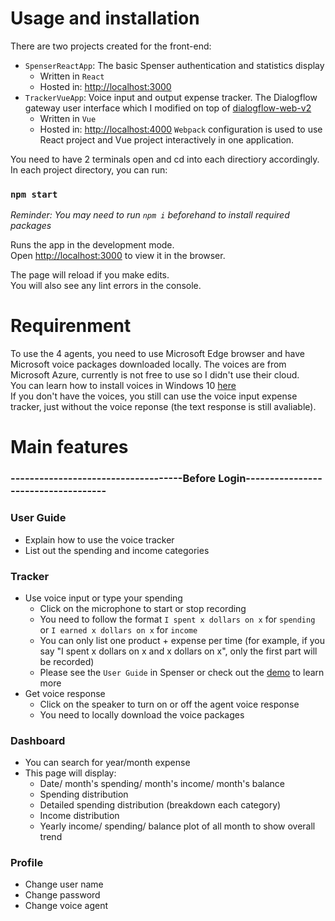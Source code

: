 # Usage and installation 
There are two projects created for the front-end:
- `SpenserReactApp`: The basic Spenser authentication and statistics display 
    - Written in `React`
    - Hosted in: [http://localhost:3000](http://localhost:3000)
- `TrackerVueApp`: Voice input and output expense tracker. The Dialogflow gateway user interface which I modified on top of [dialogflow-web-v2](https://github.com/mishushakov/dialogflow-web-v2)   
    - Written in `Vue`
    - Hosted in: [http://localhost:4000](http://localhost:4000)
`Webpack` configuration is used to use React project and Vue project interactively in one application.

You need to have 2 terminals open and cd into each directiory accordingly.
In each project directory, you can run:
### `npm start`
*Reminder: You may need to run `npm i` beforehand to install required packages*

Runs the app in the development mode.\
Open [http://localhost:3000](http://localhost:3000) to view it in the browser.

The page will reload if you make edits.\
You will also see any lint errors in the console.

# Requirenment 
To use the 4 agents, you need to use Microsoft Edge browser and have Microsoft voice packages downloaded locally. The voices are from Microsoft Azure, currently is not free to use so I didn't use their cloud. \
You can learn how to install voices in Windows 10 [here](https://support.microsoft.com/en-us/topic/download-voices-for-immersive-reader-read-mode-and-read-aloud-4c83a8d8-7486-42f7-8e46-2b0fdf753130)\
If you don't have the voices, you still can use the voice input expense tracker, just without the voice reponse (the text response is still avaliable). 

<!-- ## Deployed Version

### Heroku URL
https://aos-infolounge.herokuapp.com/

#### Notes: 
- Connected to AOS backend https://aos-infolounge-back.herokuapp.com/ -->

# Main features
### ------------------------------------Before Login------------------------------------
### User Guide
- Explain how to use the voice tracker
- List out the spending and income categories  

### Tracker 
- Use voice input or type your spending
    - Click on the microphone to start or stop recording
    - You need to follow the format `I spent x dollars on x` for `spending` or `I earned x dollars on x` for `income`
    - You can only list one product + expense per time (for example, if you say "I spent x dollars on x and x dollars on x", only the first part will be recorded)
    - Please see the `User Guide` in Spenser or check out the [demo](https://www.youtube.com/watch?v=0FBSrelCGcc) to learn more
- Get voice response
    - Click on the speaker to turn on or off the agent voice response
    - You need to locally download the voice packages
    
### Dashboard
- You can search for year/month expense
- This page will display:
    - Date/ month's spending/ month's income/ month's balance
    - Spending distribution
    - Detailed spending distribution (breakdown each category)
    - Income distribution 
    - Yearly income/ spending/ balance plot of all month to show overall trend

### Profile
- Change user name
- Change password
- Change voice agent